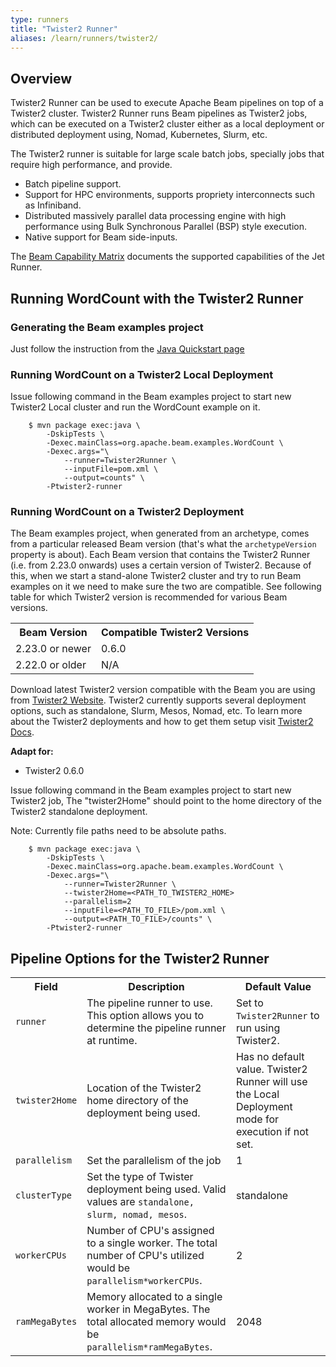 ```yaml
---
type: runners
title: "Twister2 Runner"
aliases: /learn/runners/twister2/
---
```


<!--
Licensed under the Apache License, Version 2.0 (the "License");
you may not use this file except in compliance with the License.
You may obtain a copy of the License at

http://www.apache.org/licenses/LICENSE-2.0

Unless required by applicable law or agreed to in writing, software
distributed under the License is distributed on an "AS IS" BASIS,
WITHOUT WARRANTIES OR CONDITIONS OF ANY KIND, either express or implied.
See the License for the specific language governing permissions and
limitations under the License.
-->

## Overview

Twister2 Runner can be used to execute Apache Beam pipelines on top of a Twister2
cluster. Twister2 Runner runs Beam pipelines as Twister2 jobs, which can be executed on
a Twister2 cluster either as a local deployment or distributed deployment using, Nomad,
Kubernetes, Slurm, etc.

The Twister2 runner is suitable for large scale batch jobs, specially jobs that
require high performance, and provide.
* Batch pipeline support.
* Support for HPC environments, supports propriety interconnects such as Infiniband.
* Distributed massively parallel data processing engine with high performance using
 Bulk Synchronous Parallel (BSP) style execution.
* Native support for Beam side-inputs.

The [Beam Capability Matrix](/documentation/runners/capability-matrix/) documents the
supported capabilities of the Jet Runner.

## Running WordCount with the Twister2 Runner

### Generating the Beam examples project

Just follow the instruction from the [Java Quickstart page](/get-started/quickstart-java/#get-the-wordcount-code)

### Running WordCount on a Twister2 Local Deployment

Issue following command in the Beam examples project to start new Twister2 Local cluster and run the WordCount example on it.

```
    $ mvn package exec:java \
        -DskipTests \
        -Dexec.mainClass=org.apache.beam.examples.WordCount \
        -Dexec.args="\
            --runner=Twister2Runner \
            --inputFile=pom.xml \
            --output=counts" \
        -Ptwister2-runner
```

### Running WordCount on a Twister2 Deployment

The Beam examples project, when generated from an archetype, comes from a particular released Beam version (that's what
the `archetypeVersion` property is about). Each Beam version that contains the Twister2 Runner (i.e. from 2.23.0 onwards)
uses a certain version of Twister2. Because of this, when we start a stand-alone Twister2 cluster and try to run Beam examples on
it we need to make sure the two are compatible. See following table for which Twister2 version is recommended for various
Beam versions.

<table class="table table-bordered">
<tr>
  <th>Beam Version</th>
  <th>Compatible Twister2 Versions</th>
</tr>
<tr>
  <td>2.23.0 or newer</td>
  <td>0.6.0</td>
</tr>
<tr>
  <td>2.22.0 or older</td>
  <td>N/A</td>
</tr>
</table>

Download latest Twister2 version compatible with the Beam you are using from
[Twister2 Website](https://twister2.org/docs/download). Twister2 currently supports
several deployment options, such as standalone, Slurm, Mesos, Nomad, etc. To learn more about the Twister2
deployments and how to get them setup visit [Twister2 Docs](https://twister2.org/docs/deployment/job-submit).

<nav class="version-switcher">
  <strong>Adapt for:</strong>
  <ul>
    <li data-type="version-twister2-0.6.0">Twister2 0.6.0</li>
  </ul>
</nav>

Issue following command in the Beam examples project to start new Twister2 job,
The "twister2Home" should point to the home directory of the Twister2 standalone
deployment.

Note: Currently file paths need to be absolute paths.

```
    $ mvn package exec:java \
        -DskipTests \
        -Dexec.mainClass=org.apache.beam.examples.WordCount \
        -Dexec.args="\
            --runner=Twister2Runner \
            --twister2Home=<PATH_TO_TWISTER2_HOME>
            --parallelism=2
            --inputFile=<PATH_TO_FILE>/pom.xml \
            --output=<PATH_TO_FILE>/counts" \
        -Ptwister2-runner
```

## Pipeline Options for the Twister2 Runner

<table class="table table-bordered">
<tr>
  <th>Field</th>
  <th>Description</th>
  <th>Default Value</th>
</tr>
<tr>
  <td><code>runner</code></td>
  <td>The pipeline runner to use. This option allows you to determine the pipeline runner at runtime.</td>
  <td>Set to <code>Twister2Runner</code> to run using Twister2.</td>
</tr>
<tr>
  <td><code>twister2Home</code></td>
  <td>Location of the Twister2 home directory of the deployment being used.</td>
  <td>Has no default value. Twister2 Runner will use the Local Deployment mode for execution if not set.</td>
</tr>
<tr>
  <td><code>parallelism</code></td>
  <td>Set the parallelism of the job</td>
  <td>1</td>
</tr>
<tr>
  <td><code>clusterType</code></td>
  <td>Set the type of Twister deployment being used. Valid values are <code>standalone, slurm, nomad, mesos</code>.</td>
  <td>standalone</td>
</tr>
<tr>
  <td><code>workerCPUs</code></td>
  <td>Number of CPU's assigned to a single worker. The total number of CPU's utilized would be <code>parallelism*workerCPUs</code>.</td>
  <td>2</td>
</tr>
<tr>
  <td><code>ramMegaBytes</code></td>
  <td>Memory allocated to a single worker in MegaBytes. The total allocated memory would be <code>parallelism*ramMegaBytes</code>.</td>
  <td>2048</td>
</tr>
</table>
